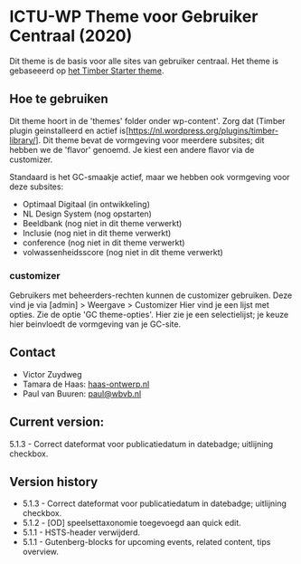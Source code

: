 
# ICTU-WP Theme voor Gebruiker Centraal (2020)

Dit theme is de basis voor alle sites van gebruiker centraal. Het theme is gebaseeerd op [het Timber Starter theme](https://github.com/timber/starter-theme).

## Hoe te gebruiken

Dit theme hoort in de 'themes' folder onder wp-content'. 
Zorg dat (Timber plugin geinstalleerd en actief is[https://nl.wordpress.org/plugins/timber-library/]. 
Dit theme bevat de vormgeving voor meerdere subsites; dit hebben we de 'flavor' genoemd. Je kiest een andere flavor via de customizer. 

Standaard is het GC-smaakje actief, maar we hebben ook vormgeving voor deze subsites:
* Optimaal Digitaal (in ontwikkeling)
* NL Design System (nog opstarten)
* Beeldbank (nog niet in dit theme verwerkt)
* Inclusie (nog niet in dit theme verwerkt)
* conference  (nog niet in dit theme verwerkt)
* volwassenheidsscore  (nog niet in dit theme verwerkt)

### customizer
Gebruikers met beheerders-rechten kunnen de customizer gebruiken. Deze vind je via 
[admin] > Weergave > Customizer
Hier vind je een lijst met opties. Zie de optie 'GC theme-opties'. Hier zie je een selectielijst; je keuze hier beinvloedt de vormgeving van je GC-site.

## Contact
* Victor Zuydweg
* Tamara de Haas: [haas-ontwerp.nl](https://haas-ontwerp.nl/)
* Paul van Buuren: paul@wbvb.nl

## Current version:
5.1.3 - Correct dateformat voor publicatiedatum in datebadge; uitlijning checkbox.

## Version history
* 5.1.3 - Correct dateformat voor publicatiedatum in datebadge; uitlijning checkbox.
* 5.1.2 - [OD] speelsettaxonomie toegevoegd aan quick edit.
* 5.1.1 - HSTS-header verwijderd.
* 5.1.1 - Gutenberg-blocks for upcoming events, related content, tips overview.
